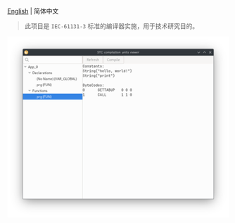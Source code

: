 [English](./README.md) | 简体中文
> 此项目是 `IEC-61131-3` 标准的编译器实施，用于技术研究目的。

![x](./screenshots/Screenshot_20231209_230838.png)
